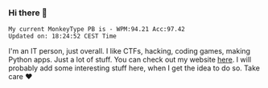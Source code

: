 ### Hi there 👋
<!-- PB START -->
```
My current MonkeyType PB is - WPM:94.21 Acc:97.42
Updated on: 18:24:52 CEST Time
```
<!-- PB END -->
I'm an IT person, just overall. I like CTFs, hacking, coding games, making Python apps. Just a lot of stuff.
You can check out my website [here](https://skill3472.github.io/).
I will probably add some interesting stuff here, when I get the idea to do so. Take care ❤️
